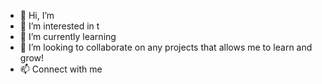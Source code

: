 - 👋 Hi, I’m 
- 👀 I’m interested in t
- 🌱 I’m currently learning
- 💞️ I’m looking to collaborate on any projects that allows me to learn and grow!
- 📫 Connect with me

<!---
daryl-goh/daryl-goh is a ✨ special ✨ repository because its `README.md` (this file) appears on your GitHub profile.
You can click the Preview link to take a look at your changes.
--->
